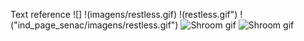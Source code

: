 Text reference ![]
                !(imagens/restless.gif)
                !(restless.gif")
                !("ind_page_senac/imagens/restless.gif")
                ![Shroom gif](imagens/NicePng_fire-png-gif_666879)
                ![Shroom gif](NicePng_fire-png-gif_666879)
